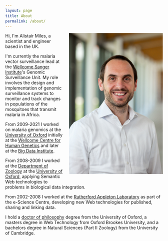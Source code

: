 ```yaml
---
layout: page
title: About
permalink: /about/
---
```


<div style="margin: 0px 0px 20px 20px; float: right">

<img src="/assets/headshot.jpg" alt="Alistair Miles" width="300"/>

</div>

Hi, I'm Alistair Miles, a scientist and engineer based in the UK.

I'm currently the malaria vector surveillance lead at the [Wellcome Sanger
Institute](https://www.sanger.ac.uk/)'s Genomic Surveillance Unit. My role involves the design and
implementation of genomic surveillance systems to monitor and track
changes in populations of the mosquitoes that transmit malaria in
Africa.

From 2009-2021 I worked on malaria genomics at the [University of
Oxford](http://www.ox.ac.uk/) initially at the [Wellcome Centre for
Human Genetics](https://www.well.ox.ac.uk/) and later at the [Big Data
Institute](https://www.bdi.ox.ac.uk). 

From 2008-2009 I worked at the [Department of
Zoology](https://www.zoo.ox.ac.uk/) at the [University of
Oxford](http://www.ox.ac.uk/), applying Semantic Web technologies to
problems in biological data integration.

From 2002-2008 I worked at the [Rutherford Appleton
Laboratory](https://stfc.ukri.org/about-us/where-we-work/rutherford-appleton-laboratory/)
as part of the e-Science Centre, developing new Web technologies for
published, sharing and linking data.

I hold a [doctor of philosophy](https://github.com/alimanfoo/dphil/) degree from the University of Oxford, a masters degree in Web Technology
from Oxford Brookes University, and a bachelors degree in Natural Sciences (Part II Zoology) from
the University of Cambridge.
